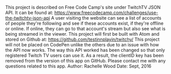 This project is described on Free Code Camp's site under TwitchTV JSON API. It can be found at: https://www.freecodecamp.com/challenges/use-the-twitchtv-json-api
A user visiting the website can see a list of accounts of people they're following and see if these accounts exist, if they're offline or online. If online, they can go to that account's stream but also see what is being streamed in the viewer.
This project will first be built with Atom and stored on Github at: https://github.com/testinnplayin/twitchy/
This project will not be placed on CodePen unlike the others due to an issue with how the API now works. The way this API worked has been changed so that only registered Twitch TV users can use it. As a result, the clientID key has been removed from the version of this app on GitHub. Please contact me with any questions related to this app.
Author: Rachelle Wood
Date: Sept, 2016
